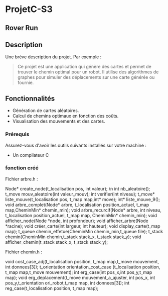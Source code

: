 # ProjetC-S3
## Rover Run

## Description

Une brève description du projet. Par exemple :
> Ce projet est une application qui génère des cartes et permet de trouver le chemin optimal pour un robot. Il utilise des algorithmes de graphes pour simuler des déplacements sur une carte générée ou fournie.

## Fonctionnalités

- Génération de cartes aléatoires.
- Calcul de chemins optimaux en fonction des coûts.
- Visualisation des mouvements et des cartes.


### Prérequis

Assurez-vous d'avoir les outils suivants installés sur votre machine :

- Un compilateur C

### fonction créé 


Fichier arbre.h :

Node* create_node(t_localisation pos, int valeur); \n
int nb_aleatoire();
t_move mouv_aleatoire(int valeur_mouv);
int verifier(int niveau);
t_move* liste_mouve(t_localisation pos, t_map map,int* move);
int* liste_mouve_9();
void arbre_complet(Node* arbre, t_localisation position_actuel, t_map map,CheminMin* chemin_min);
void arbre_recurcif(Node* arbre, int niveau, t_localisation position_actuel, t_map map, CheminMin* chemin_min);
void afficher_node(Node *node, int profondeur);
void afficher_arbre(Node *racine);
void créer_carte(int largeur, int hauteur);
void display_carte(t_map map);
t_queue chemin_effetue(CheminMin chemin_min,t_queue file);
t_stack chemin(CheminMin chemin,t_stack stack_x, t_stack stack_y);
void afficher_chemin(t_stack stack_x, t_stack stack_y);


Fichier chemin.h :

void cost_case_adj(t_localisation position, t_map map,t_move mouvement, int donnees[3]);
t_orientation orientation_cost_case (t_localisation position, t_map map,t_move mouvement);
int erg_case(int pos_x,int pos_y,t_map map);
void erg_deplacement(t_move mouvement_a_ajuster, int pos_x, int pos_y,t_orientation ori_robot,t_map map, int donnees[3]);
int reg_case(t_localisation position, t_map map);
